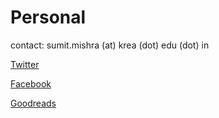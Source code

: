 # Personal

contact:  sumit.mishra (at) krea (dot) edu (dot) in

[Twitter](https://www.google.com/url?q=https%3A%2F%2Ftwitter.com%2Fsumitrmishra&sa=D&sntz=1&usg=AFQjCNFtXv4JTQ-NpRi9kRdkXxLWEQgdMA)

[Facebook](https://www.google.com/url?q=https%3A%2F%2Fwww.facebook.com%2Fsumitm.mishra&sa=D&sntz=1&usg=AFQjCNEB1leiusU6RsnGbdBcpFpFCuUGqw)

[Goodreads](https://www.google.com/url?q=https%3A%2F%2Fwww.goodreads.com%2Fuser%2Fshow%2F9219089-sumit&sa=D&sntz=1&usg=AFQjCNHLvbBe1reqebyqy3PELT7quHzavw)